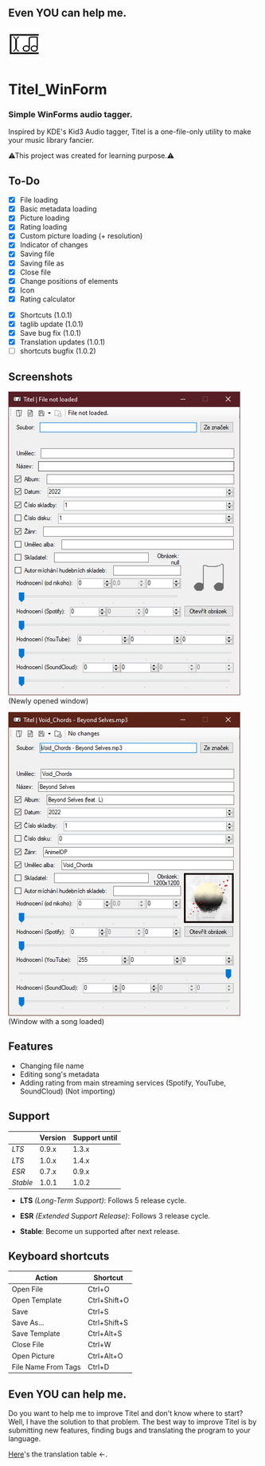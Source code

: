 ## Even YOU can help me.

![Titel (WinForm)](https://github.com/pisekpiskovec/Titel_WinForm/blob/master/Titel%20(WinForm)/Resources/titel_icon_64.png)

# Titel_WinForm

### Simple WinForms audio tagger.

Inspired by KDE's Kid3 Audio tagger, Titel is a one-file-only utility to make your music library fancier.

⚠This project was created for learning purpose.⚠

## To-Do

* [x] File loading
* [x] Basic metadata loading
* [x] Picture loading
* [x] Rating loading
* [x] Custom picture loading (+ resolution)
* [x] Indicator of changes
* [x] Saving file
* [x] Saving file as
* [x] Close file
* [x] Change positions of elements
* [x] Icon
* [x] Rating calculator
- [x] Shortcuts (1.0.1)
- [x] taglib update (1.0.1)
- [x] Save bug fix (1.0.1)
- [x] Translation updates (1.0.1)
- [ ] shortcuts bugfix (1.0.2)

## Screenshots

![Newly opened window](https://github.com/pisekpiskovec/Titel_WinForm/blob/master/Titel%20(WinForm)/readme_resources/titel_new_window.png)
(Newly opened window)

![Window with a song loaded](https://github.com/pisekpiskovec/Titel_WinForm/blob/master/Titel%20(WinForm)/readme_resources/audio_loaded_unchanged.png)
(Window with a song loaded)

## Features

* Changing file name
* Editing song's metadata
* Adding rating from main streaming services (Spotify, YouTube, SoundCloud) (Not importing)

## Support

|          | Version | Support until |
| -------- | ------- | ------------- |
| *LTS*    | 0.9.x   | 1.3.x         |
| *LTS*    | 1.0.x   | 1.4.x         |
| *ESR*    | 0.7.x   | 0.9.x         |
| *Stable* | 1.0.1   | 1.0.2         |

* **LTS** *(Long-Term Support)*: Follows 5 release cycle.

* **ESR** *(Extended Support Release)*: Follows 3 release cycle.

* **Stable**: Become un supported after next release.

## Keyboard shortcuts

| Action              | Shortcut     |
| ------------------- | ------------ |
| Open File           | Ctrl+O       |
| Open Template       | Ctrl+Shift+O |
| Save                | Ctrl+S       |
| Save As...          | Ctrl+Shift+S |
| Save Template       | Ctrl+Alt+S   |
| Close File          | Ctrl+W       |
| Open Picture        | Ctrl+Alt+O   |
| File Name From Tags | Ctrl+D       |

## Even YOU can help me.

Do you want to help me to improve Titel and don't know where to start? Well, I have the solution to that problem. The best way to improve Titel is by submitting new features, finding bugs and translating the program to your language.

[Here](https://github.com/pisekpiskovec/Titel_WinForm/blob/master/transl_table.xlsx)'s the translation table ←.
